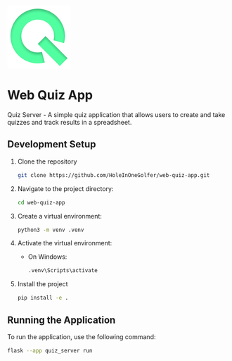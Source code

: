 ![Logo](./quiz_server/static/images/icon.png)

# Web Quiz App

Quiz Server - A simple quiz application that allows users to create and take quizzes and track results in a spreadsheet.

## Development Setup

1. Clone the repository

   ```bash
   git clone https://github.com/HoleInOneGolfer/web-quiz-app.git
   ```

2. Navigate to the project directory:

   ```bash
   cd web-quiz-app
   ```

3. Create a virtual environment:

   ```bash
   python3 -m venv .venv
   ```

4. Activate the virtual environment:

   - On Windows:

     ```bash
     .venv\Scripts\activate
     ```

5. Install the project

   ```bash
   pip install -e .
   ```

## Running the Application

To run the application, use the following command:

```bash
flask --app quiz_server run
```
